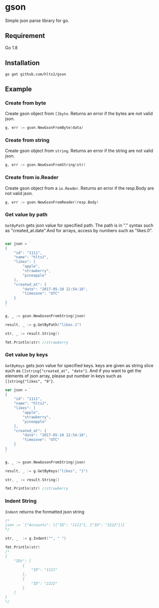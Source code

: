 # gson
Simple json parse library for go.

## Requirement
Go 1.8

## Installation
```shell
go get github.com/hlts2/gson
```
## Example

### Create from byte

Create gson object from `[]byte`. Returns an error if the bytes are not valid json.

```go
g, err := gson.NewGsonFromByte(data)
```

### Create from string

Create gson object from `string`. Returns an error if the string are not valid json.

```go
g, err := gson.NewGsonFromString(str)
```

### Create from io.Reader

Create gson object from a `io.Reader`. Returns an error if the resp.Body are not valid json.

```go
g, err := gson.NewGsonFromReader(resp.Body)
```

### Get value by path

`GetByPath` gets json value for specified path. The path is in "." syntax such as "created_at.date".And for arrays, access by numbers such as "likes.0".

```go

var json = `
{
    "id": "1111",
    "name": "hlts2",
    "likes": [
        "apple",
        "strawberry",
        "pineapple"
    ],
    "created_at": {
        "date": "2017-05-10 12:54:18",
        "timezone": "UTC"
    }
}
`

g, _ := gson.NewGosonFromString(json)

result, _ := g.GetByPath("likes.1")

str, _ := result.String()

fmt.Println(str) //strawberry

```

### Get value by keys

`GetByKeys` gets json value for specified keys. keys are given as string slice such as `[]string{"created_at", "date"}`. And if you want to get the elements of json array, please put number in keys such as `[]string{"likes", "0"}`.

```go
var json = `
{
    "id": "1111",
    "name": "hlts2",
    "likes": [
        "apple",
        "strawberry",
        "pineapple"
    ],
    "created_at": {
        "date": "2017-05-10 12:54:18",
        "timezone": "UTC"
    }
}
`

g, _ := gson.NewGosonFromString(json)

result, _ := g.GetByKeys("likes", "1")

str, _ := result.String()

fmt.Println(str) //strawberry

```

### Indent String

`Indent` returns the formatted json string

```go
/*
json := `{"Accounts": [{"ID": "1111"}, {"ID": "2222"}]}`
*/

str, _  := g.Indent("", " ")

fmt.Println(str)
/*
{
    "IDs": [
        {
            "ID": "1111"
        },
        {
            "ID": "2222"
        }
    ]
}
*/


```
